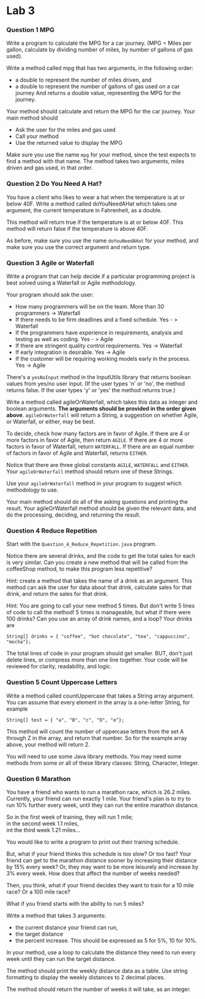 # Lab 3

### Question 1 MPG

 Write a program to calculate the MPG for a car journey.
 (MPG = Miles per gallon, calculate by dividing number of miles, by number of gallons of gas used).

 Write a method called mpg that has two arguments, in the following order:
 - a double to represent the number of miles driven, and
 - a double to represent the number of gallons of gas used on a car journey
 And returns a double value, representing the MPG for the journey.

 Your method should calculate and return the MPG for the car journey.  Your main method should
 -	Ask the user for the miles and gas used
 -	Call your method
 -	Use the returned value to display the MPG
 
 
Make sure you use the name `mpg` for your method, since the test expects to find a method with that name.
The method takes two arguments, miles driven and gas used, in that order.


### Question 2 Do You Need A Hat?

You have a client who likes to wear a hat when the temperature is at or below 40F.
Write a method called doYouNeedAHat which takes one argument, the current temperature in Fahrenheit, as a double.

This method will return true if the temperature is at or below 40F.
This method will return false if the temperature is above 40F.

As before, make sure you use the name `doYouNeedAHat` for your method, and make sure you use the correct argument and return type.


### Question 3 Agile or Waterfall

Write a program that can help decide if a particular programming project
is best solved using a Waterfall or Agile methodology.

Your program should ask the user:

*	How many programmers will be on the team.  More than 30 programmers -> Waterfall
*	If there needs to be firm deadlines and a fixed schedule. Yes - > Waterfall
*	If the programmers have experience in requirements, analysis and testing as well as coding. Yes - > Agile
*	If there are stringent quality control requirements. Yes -> Waterfall 
*	If early integration is desirable.    Yes -> Agile
*	If the customer will be requiring working models early in the process. Yes -> Agile 

There's a `yesNoInput` method in the InputUtils library that returns boolean values from yes/no user input.
(If the user types 'n' or 'no', the method returns false. If the user types 'y' or 'yes' the method returns true.)

Write a method called agileOrWaterfall, which takes this data as integer and boolean arguments.
**The arguments should be provided in the order given above**.
`agileOrWaterfall` will return a String, a suggestion on whether Agile, or Waterfall, or either, may be best.

To decide, check how many factors are in favor of Agile. If there are 4 or more factors in favor of Agile, then return `AGILE`.
If there are 4 or more factors in favor of Waterfall, return `WATERFALL`.
If there are an equal number of factors in favor of Agile and Waterfall, returns `EITHER`.

Notice that there are three global constants `AGILE`, `WATERFALL` and `EITHER`. Your `agileOrWaterfall` method should return one of these Strings. 

Use your `agileOrWaterfall` method in your program to suggest which methodology to use.

Your main method should do all of the asking questions and printing the result.
Your agileOrWaterfall method should be given the relevant data, and do the processing,
deciding, and returning the result.


### Question 4 Reduce Repetition

Start with the `Question_4_Reduce_Repetition.java` program.
 
Notice there are several drinks, and the code to get the total sales for each is very similar.
Can you create a new method that will be called from the coffeeShop method,
to make this program less repetitive?
 
Hint: create a method that takes the name of a drink as an argument. 
This method can ask the user for data about that drink, calculate sales for that drink, and return the sales for that drink.

Hint: You are going to call your new method 5 times. But don't write 5 lines of code to call the method! 5 times is manageable, but what if there were 100 drinks? 
Can you use an array of drink names, and a loop? Your drinks are 
 
`String[] drinks = { "coffee", "hot chocolate", "tea", "cappuccino", "mocha"};`

The total lines of code in your program should get smaller. BUT, don't just delete lines,
or compress more than one line together. Your code will be reviewed for clarity, readability, and logic.
 
 
### Question 5 Count Uppercase Letters

Write a method called countUppercase that takes a String array argument.
You can assume that every element in the array is a one-letter String, for example

`String[] test = { "a", "B", "c", "D", "e"};`

This method will count the number of uppercase letters from the set A through Z in the array, 
and return that number.  So for the example array above, your method will return 2. 

You will need to use some Java library methods. You may need some methods from
some or all of these library classes: String, Character, Integer.
  
  
### Question 6 Marathon
      
You have a friend who wants to run a marathon race, which is 26.2 miles.
Currently, your friend can run exactly 1 mile.  Your friend's plan is to
try to run 10% further every week, until they can run the entire
marathon distance.

So in the first week of training, they will run 1 mile;  
in the second week 1.1 miles,  
int the third week 1.21 miles...  

You would like to write a program to print out their training schedule.

But, what if your friend thinks this schedule is too slow? Or too fast?
Your friend can get to the marathon distance sooner by increasing their distance
by 15% every week?  Or, they may want to be more leisurely and increase by 3% every week.
How does that affect the number of weeks needed?

Then, you think, what if your friend decides they want to train for a
10 mile race? Or a 100 mile race?

What if you friend starts with the ability to run 5 miles?

Write a method that takes 3 arguments:
 - the current distance your friend can run,
 - the target distance
 - the percent increase. This should be expressed as 5 for 5%, 10 for 10%.

In your method, use a loop to calculate the distance they need to run every
week until they can run the target distance.

The method should print the weekly distance data as a table.
Use string formatting to display the weekly distances to 2 decimal places.

The method should return the number of weeks it will take, as an integer.
